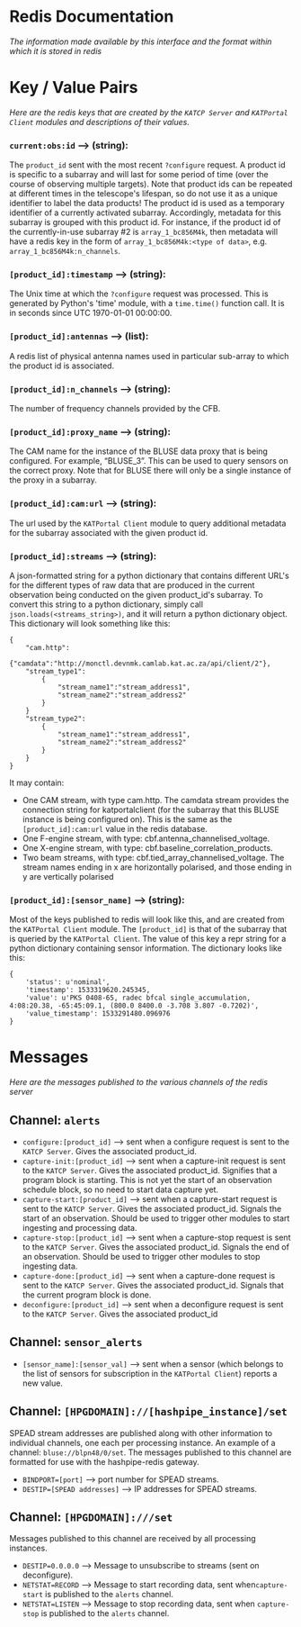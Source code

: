 # Redis Documentation
*The information made available by this interface and the format within which it is stored in redis*

# Key / Value Pairs
*Here are the redis keys that are created by the `KATCP Server` and `KATPortal Client` modules and descriptions of their values.*

### `current:obs:id` --> (string): 
The `product_id` sent with the most recent `?configure` request. A product id is specific to a subarray and will last for some period of time (over the course of observing multiple targets). Note that product ids can be repeated at different times in the telescope's lifespan, so do not use it as a unique identifier to label the data products! The product id is used as a temporary identifier of a currently activated subarray. Accordingly, metadata for this subarray is grouped with this product id. For instance, if the product id of the currently-in-use subarray #2 is `array_1_bc856M4k`, then metadata will have a redis key in the form of `array_1_bc856M4k:<type of data>`, e.g. `array_1_bc856M4k:n_channels`.

### `[product_id]:timestamp` --> (string):
The Unix time at which the `?configure` request was processed. This is generated by Python's 'time' module, with a `time.time()` function call. It is in seconds since UTC 1970-01-01 00:00:00.

### `[product_id]:antennas` --> (list):
A redis list of physical antenna names used in particular sub-array to which the product id is associated.

### `[product_id]:n_channels` --> (string):
The number of frequency channels provided by the CFB.

### `[product_id]:proxy_name` --> (string):
The CAM name for the instance of the BLUSE data proxy that is being configured.  For example, “BLUSE_3”.  This can be used to query sensors on the correct proxy.  Note that for BLUSE there will only be a single instance of the proxy in a subarray.

### `[product_id]:cam:url` --> (string):
The url used by the `KATPortal Client` module to query additional metadata for the subarray associated with the given product id.

### `[product_id]:streams` --> (string):
A json-formatted string for a python dictionary that contains different URL's for the different types of raw data that are produced in the current observation being conducted on the given product_id's subarray. To convert this string to a python dictionary, simply call `json.loads(<streams_string>)`, and it will return a python dictionary object. This dictionary will look something like this:
```
{
    "cam.http":
        {"camdata":"http://monctl.devnmk.camlab.kat.ac.za/api/client/2"},
    "stream_type1":
        {
            "stream_name1":"stream_address1",
            "stream_name2":"stream_address2"
        }
    }
    "stream_type2":
        {
            "stream_name1":"stream_address1",
            "stream_name2":"stream_address2"
        }
    }
}
```
It may contain:
* One CAM stream, with type cam.http. The camdata stream provides the connection string for katportalclient (for the subarray that this BLUSE instance is being configured on). This is the same as the `[product_id]:cam:url` value in the redis database.
* One F-engine stream, with type:  cbf.antenna_channelised_voltage.
* One X-engine stream, with type:  cbf.baseline_correlation_products.
* Two beam streams, with type: cbf.tied_array_channelised_voltage.  The stream names ending in x are horizontally polarised, and those ending in y are vertically polarised

### `[product_id]:[sensor_name]` --> (string):
Most of the keys published to redis will look like this, and are created from the `KATPortal Client` module. The `[product_id]` is that of the subarray that is queried by the `KATPortal Client`. The value of this key a repr string for a python dictionary containing sensor information. The dictionary looks like this:
```
{
    'status': u'nominal', 
    'timestamp': 1533319620.245345, 
    'value': u'PKS 0408-65, radec bfcal single_accumulation, 4:08:20.38, -65:45:09.1, (800.0 8400.0 -3.708 3.807 -0.7202)', 
    'value_timestamp': 1533291480.096976
}
```

# Messages
*Here are the messages published to the various channels of the redis server*

## Channel: `alerts`

* `configure:[product_id]` --> sent when a configure request is sent to the `KATCP Server`. Gives the associated product_id. 
* `capture-init:[product_id]` --> sent when a capture-init request is sent to the `KATCP Server`. Gives the associated product_id. Signifies that a program block is starting. This is not yet the start of an observation schedule block, so no need to start data capture yet.
* `capture-start:[product_id]` --> sent when a capture-start request is sent to the `KATCP Server`. Gives the associated product_id. Signals the start of an observation. Should be used to trigger other modules to start ingesting and processing data.
* `capture-stop:[product_id]` --> sent when a capture-stop request is sent to the `KATCP Server`. Gives the associated product_id. Signals the end of an observation. Should be used to trigger other modules to stop ingesting data.
* `capture-done:[product_id]` --> sent when a capture-done request is sent to the `KATCP Server`. Gives the associated product_id. Signals that the current program block is done.
* `deconfigure:[product_id]` --> sent when a deconfigure request is sent to the `KATCP Server`. Gives the associated product_id

## Channel: `sensor_alerts`

* `[sensor_name]:[sensor_val]` --> sent when a sensor (which belongs to the list of sensors for subscription in the `KATPortal Client`) reports a new value.

## Channel: `[HPGDOMAIN]://[hashpipe_instance]/set`
SPEAD stream addresses are published along with other information to individual channels, one each per processing instance. 
An example of a channel: `bluse://blpn48/0/set`. The messages published to this channel are formatted for use with the hashpipe-redis gateway.

* `BINDPORT=[port]` --> port number for SPEAD streams.
* `DESTIP=[SPEAD addresses]` --> IP addresses for SPEAD streams. 

## Channel: `[HPGDOMAIN]:///set`
Messages published to this channel are received by all processing instances.

* `DESTIP=0.0.0.0` --> Message to unsubscribe to streams (sent on deconfigure).
* `NETSTAT=RECORD` --> Message to start recording data, sent when`capture-start` is published to the `alerts` channel.
* `NETSTAT=LISTEN` --> Message to stop recording data, sent when `capture-stop` is published to the `alerts` channel.
